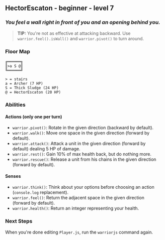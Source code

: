 ## HectorEscaton - beginner - level 7

### _You feel a wall right in front of you and an opening behind you._

> **TIP:** You're not as effective at attacking backward. Use `warrior.feel().isWall()` and `warrior.pivot()` to turn around.


### Floor Map

```
╔══════╗
║>a S @║
╚══════╝

> = stairs
a = Archer (7 HP)
S = Thick Sludge (24 HP)
@ = HectorEscaton (20 HP)
```

### Abilities

#### Actions (only one per turn)

* `warrior.pivot()`: Rotate in the given direction (backward by default).
* `warrior.walk()`: Move one space in the given direction (forward by default).
* `warrior.attack()`: Attack a unit in the given direction (forward by default) dealing 5 HP of damage.
* `warrior.rest()`: Gain 10% of max health back, but do nothing more.
* `warrior.rescue()`: Release a unit from his chains in the given direction (forward by default).

#### Senses

* `warrior.think()`: Think about your options before choosing an action (`console.log` replacement).
* `warrior.feel()`: Return the adjacent space in the given direction (forward by default).
* `warrior.health()`: Return an integer representing your health.

### Next Steps

When you're done editing `Player.js`, run the `warriorjs` command again.
